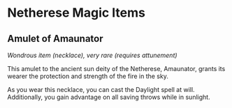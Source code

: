 # Netherese Magic Items

## Amulet of Amaunator
_Wondrous item (necklace), very rare (requires attunement)_

This amulet to the ancient sun deity of the Netherese, Amaunator, grants its wearer the protection and strength of the fire in the sky.

As you wear this necklace, you can cast the Daylight spell at will. Additionally, you gain advantage on all saving throws while in sunlight.

